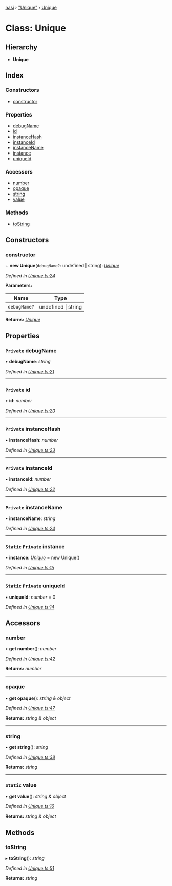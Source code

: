 [nasi](../globals.md) › ["Unique"](../modules/_unique_.md) › [Unique](_unique_.unique.md)

# Class: Unique

## Hierarchy

* **Unique**

## Index

### Constructors

* [constructor](_unique_.unique.md#constructor)

### Properties

* [debugName](_unique_.unique.md#private-debugname)
* [id](_unique_.unique.md#private-id)
* [instanceHash](_unique_.unique.md#private-instancehash)
* [instanceId](_unique_.unique.md#private-instanceid)
* [instanceName](_unique_.unique.md#private-instancename)
* [instance](_unique_.unique.md#static-private-instance)
* [uniqueId](_unique_.unique.md#static-private-uniqueid)

### Accessors

* [number](_unique_.unique.md#number)
* [opaque](_unique_.unique.md#opaque)
* [string](_unique_.unique.md#string)
* [value](_unique_.unique.md#static-value)

### Methods

* [toString](_unique_.unique.md#tostring)

## Constructors

###  constructor

\+ **new Unique**(`debugName?`: undefined | string): *[Unique](_unique_.unique.md)*

*Defined in [Unique.ts:24](https://github.com/diaozheng999/nasi/blob/5f965cb/src/Unique.ts#L24)*

**Parameters:**

Name | Type |
------ | ------ |
`debugName?` | undefined &#124; string |

**Returns:** *[Unique](_unique_.unique.md)*

## Properties

### `Private` debugName

• **debugName**: *string*

*Defined in [Unique.ts:21](https://github.com/diaozheng999/nasi/blob/5f965cb/src/Unique.ts#L21)*

___

### `Private` id

• **id**: *number*

*Defined in [Unique.ts:20](https://github.com/diaozheng999/nasi/blob/5f965cb/src/Unique.ts#L20)*

___

### `Private` instanceHash

• **instanceHash**: *number*

*Defined in [Unique.ts:23](https://github.com/diaozheng999/nasi/blob/5f965cb/src/Unique.ts#L23)*

___

### `Private` instanceId

• **instanceId**: *number*

*Defined in [Unique.ts:22](https://github.com/diaozheng999/nasi/blob/5f965cb/src/Unique.ts#L22)*

___

### `Private` instanceName

• **instanceName**: *string*

*Defined in [Unique.ts:24](https://github.com/diaozheng999/nasi/blob/5f965cb/src/Unique.ts#L24)*

___

### `Static` `Private` instance

▪ **instance**: *[Unique](_unique_.unique.md)* =  new Unique()

*Defined in [Unique.ts:15](https://github.com/diaozheng999/nasi/blob/5f965cb/src/Unique.ts#L15)*

___

### `Static` `Private` uniqueId

▪ **uniqueId**: *number* = 0

*Defined in [Unique.ts:14](https://github.com/diaozheng999/nasi/blob/5f965cb/src/Unique.ts#L14)*

## Accessors

###  number

• **get number**(): *number*

*Defined in [Unique.ts:42](https://github.com/diaozheng999/nasi/blob/5f965cb/src/Unique.ts#L42)*

**Returns:** *number*

___

###  opaque

• **get opaque**(): *string & object*

*Defined in [Unique.ts:47](https://github.com/diaozheng999/nasi/blob/5f965cb/src/Unique.ts#L47)*

**Returns:** *string & object*

___

###  string

• **get string**(): *string*

*Defined in [Unique.ts:38](https://github.com/diaozheng999/nasi/blob/5f965cb/src/Unique.ts#L38)*

**Returns:** *string*

___

### `Static` value

• **get value**(): *string & object*

*Defined in [Unique.ts:16](https://github.com/diaozheng999/nasi/blob/5f965cb/src/Unique.ts#L16)*

**Returns:** *string & object*

## Methods

###  toString

▸ **toString**(): *string*

*Defined in [Unique.ts:51](https://github.com/diaozheng999/nasi/blob/5f965cb/src/Unique.ts#L51)*

**Returns:** *string*
